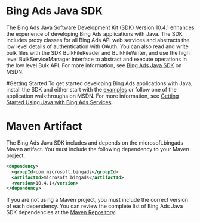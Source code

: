 
# Bing Ads Java SDK

The Bing Ads Java Software Development Kit (SDK) Version 10.4.1 enhances the experience of developing Bing Ads applications with Java. The SDK includes proxy classes for all Bing Ads API web services and abstracts the low level details of authentication with OAuth. You can also read and write bulk files with the SDK BulkFileReader and BulkFileWriter, and use the high level BulkServiceManager interface to abstract and execute operations in the low level Bulk API. For more information, see [Bing Ads Java SDK](https://msdn.microsoft.com/en-US/library/bing-ads-java-sdk.aspx) on MSDN.

#Getting Started
To get started developing Bing Ads applications with Java, install the SDK and either start with the [examples](https://github.com/bing-ads-sdk/BingAds-Java-SDK/tree/master/examples/) or follow one of the application walkthroughs on MSDN. For more information, see [Getting Started Using Java with Bing Ads Services](https://msdn.microsoft.com/en-US/library/bing-ads-overview-getting-started-java-with-web-services.aspx). 

# Maven Artifact
The Bing Ads Java SDK includes and depends on the microsoft.bingads Maven artifact. You must include the following dependency to your Maven project. 
```Xml
<dependency>
  <groupId>com.microsoft.bingads</groupId>
  <artifactId>microsoft.bingads</artifactId>
  <version>10.4.1</version>
</dependency>
```
If you are not using a Maven project, you must include the correct version of each dependency. You can review the complete list of Bing Ads Java SDK dependencies at the [Maven Repository](http://mvnrepository.com/artifact/com.microsoft.bingads/microsoft.bingads/).
